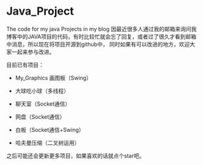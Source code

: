 # Java_Project
The code for my java Projects in my blog
因最近很多人通过我的邮箱来询问我博客中的JAVA项目的代码，有时比较忙就会忘了回复，或者过了很久才看到邮箱中消息，所以现在将项目开源到github中，
同时如果有可以改进的地方，欢迎大家一起来参与改进。

目前已有项目：
  + My_Graphics 画图板（Swing）
  - 大球吃小球（多线程）
  + 聊天室（Socket通信）
  - 网盘（Socket通信）
  + 白板（Socket通信+Swing）
  - 哈夫曼压缩（二叉树运用）

之后可能还会更新更多项目，如果喜欢的话就点个star吧。
